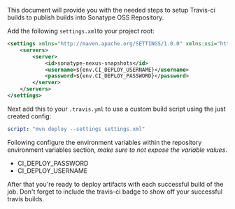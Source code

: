 This document will provide you with the needed steps to setup Travis-ci builds to publish builds into Sonatype OSS Repository.

Add the following `settings.xml`to your project root:

```xml
<settings xmlns="http://maven.apache.org/SETTINGS/1.0.0" xmlns:xsi="http://www.w3.org/2001/XMLSchema-instance" xsi:schemaLocation="http://maven.apache.org/SETTINGS/1.0.0 http://maven.apache.org/xsd/settings-1.0.0.xsd">
    <servers>
        <server>
            <id>sonatype-nexus-snapshots</id>
            <username>${env.CI_DEPLOY_USERNAME}</username>
            <password>${env.CI_DEPLOY_PASSWORD}</password>
        </server>
    </servers>
</settings>
```
Next add this to your `.travis.yml` to use a custom build script using the just created config:

```yml
script: "mvn deploy --settings settings.xml"
```

Following configure the environment variables within the repository environment variables section, *make sure to not expose the variable values*.

* CI_DEPLOY_PASSWORD
* CI_DEPLOY_USERNAME

After that you're ready to deploy artifacts with each successful build of the job. Don't forget to include the travis-ci badge to show off your successful travis builds.
